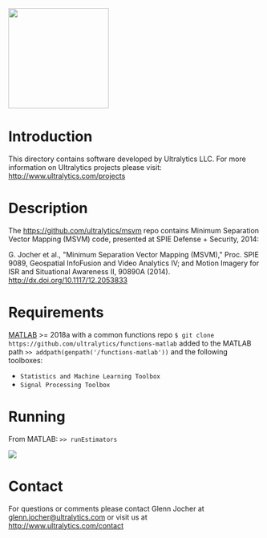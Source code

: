 <img src="https://storage.googleapis.com/ultralytics/UltralyticsLogoName1000×676.png" width="200">  

# Introduction

This directory contains software developed by Ultralytics LLC. For more information on Ultralytics projects please visit:
http://www.ultralytics.com/projects

# Description

The https://github.com/ultralytics/msvm repo contains Minimum Separation Vector Mapping (MSVM) code, presented at SPIE Defense + Security, 2014:

G. Jocher et al., "Minimum Separation Vector Mapping (MSVM)," Proc. SPIE 9089, Geospatial InfoFusion and Video Analytics IV; and Motion Imagery for ISR and Situational Awareness II, 90890A (2014).
http://dx.doi.org/10.1117/12.2053833

# Requirements

[MATLAB](https://www.mathworks.com/products/matlab.html) >= 2018a with a common functions repo `$ git clone https://github.com/ultralytics/functions-matlab` added to the MATLAB path `>> addpath(genpath('/functions-matlab'))` and the following toolboxes:

- `Statistics and Machine Learning Toolbox`
- `Signal Processing Toolbox`

# Running

From MATLAB: `>> runEstimators`

<img src="https://github.com/ultralytics/msvm/blob/master/results.jpg"> 

# Contact

For questions or comments please contact Glenn Jocher at glenn.jocher@ultralytics.com or visit us at http://www.ultralytics.com/contact
